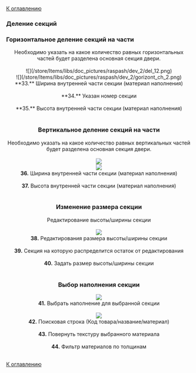 [К оглавлению](/service/doc/?cid=folding)

### Деление секций
### Горизонтальное деление секций на части <br>
<center>
Необходимо указать на какое количество равных горизонтальных частей будет разделена основная секция двери. <br><br>
![](/store/Items/libs/doc_pictures/raspash/dev_2/del_12.png) <br>
![](/store/Items/libs/doc_pictures/raspash/dev_2/gorizont_ch_2.png) <br>
**33.** Ширина внутренней части секции (материал наполнения) <br><br>
**34.** Указан номер секции <br><br>
**35.** Высота внутренней части секции (материал наполнения) <br><br>

### Вертикальное деление секций на части
Необходимо указать на какое количество равных вертикальных частей будет разделена основная секция двери. <br><br>
![](/store/Items/libs/doc_pictures/raspash/dev_2/ver_1.png) <br>
![](/store/Items/libs/doc_pictures/raspash/dev_2/vert_ch_2.png) <br>
**36.** Ширина внутренней части секции (материал наполнения) <br><br>
**37.** Высота внутренней части секции (материал наполнения) <br><br>

### Изменение размера секции
Редактирование высоты/ширины секции <br><br> 
![](/store/Items/libs/doc_pictures/raspash/dev_2/razm.png) <br>
**38.** Редактирования размера высоты/ширины секции <br><br>
**39.** Секция на которую распределится остаток от редактирования <br><br>
**40.** Задать размер высоты/ширины секции <br><br>

### Выбор наполнения секции
![](/store/Items/libs/doc_pictures/raspash/napoln_1.png) <br>
**41.** Выбрать наполнение для выбранной секции <br><br>
![](/store/Items/libs/doc_pictures/raspash/dev_2/napoln_2.png) <br>
**42.** Поисковая строка (Код товара/название/материал) <br><br>
**43.** Повернуть текстуру выбранного материала <br><br>
**44.** Фильтр материалов по толщинам <br><br>
</center>


[К оглавлению](/service/doc/?cid=folding)
